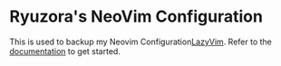 # Ryuzora's NeoVim Configuration

This is used to backup my Neovim Configuration[LazyVim](https://github.com/LazyVim/LazyVim).
Refer to the [documentation](https://lazyvim.github.io/installation) to get started.

